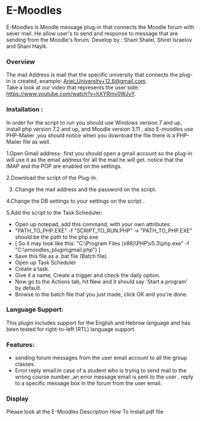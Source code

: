 # E-Moodles
E-Moodles is Moodle message plug-in that connects the Moodle forum with sever mail. He allow user's to send and response to message that are sending from the Moodle's forum.
Develop by : Shani Shalel, Shirel Israelov and Shani Hayik.

### Overview  
The mail Address is mail that the specific university that connects the plug-in is created,
example: Ariel_University+12.6@gmail.com.   
Take a look at our video that represents the user side: https://www.youtube.com/watch?v=hXYRmv0WJvY.

### Installation :

In order for the script to run you should use Windows version 7 and up, install php version 7.2 and up, and Moodle version 3.11 , also E-moodles use PHP-Mailer ,you should notice when you download the file there is a PHP-Mailer file as well.


1.Open Gmail address- first you should open a gmail account so the plug-in will use it as the email address for all the mail he will get. 
    notice that the IMAP and the POP are enabled on the settings.

2.Download the script of the Plug-In. 
  
3. Change the mail address and the password on the script.
  
4.Change the DB settings to your settings on the script .
  
5.Add the script to the Task Scheduler: 
* Open up notepad, add this command, with your own attributes:
* "PATH_TO_PHP.EXE" -f "SCRIPT_TO_RUN.PHP" -> "PATH_TO_PHP.EXE" should be the path to the php.exe
* [ So it may look like this: "C:\Program Files (x86)\PHP\v5.3\php.exe" -f "C:\emoodles_plugin\gmail.php") ]
* Save this file as a .bat file (Batch file).
* Open up Task Scheduler 
* Create a task.
* Give it a name, Create a trigger and check the daily option.
* Now go to the Actions tab, hit New and it should say 'Start a program' by default.
* Browse to the batch file that you just made, click OK and you're done.

### Language Support:
This plugin includes support for the English and Hebrow language and has been tested for right-to-left (RTL) language support. 

### Features:
* sending forum messages from the user email account to all the group classes.
* Error reply email:in case of a student who is trying to send mail to the wrong course number ,an error message email is sent to the user .
  reply to a specific message box in the forum from the user email.


### Display
Please look at the E-Moodles Description How To Install.pdf file 


  
  
